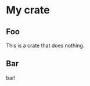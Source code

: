 # My crate

<!-- cargo-rdme start -->

## Foo

This is a crate that does nothing.

<!-- cargo-rdme end -->

## Bar

bar!

